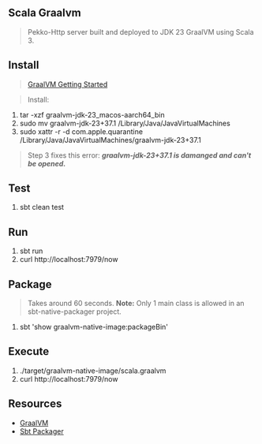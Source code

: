 Scala Graalvm
-------------
>Pekko-Http server built and deployed to JDK 23 GraalVM using Scala 3.

Install
-------
>[GraalVM Getting Started](https://www.graalvm.org/docs/getting-started/)

>Install:
1. tar -xzf graalvm-jdk-23_macos-aarch64_bin
2. sudo mv graalvm-jdk-23+37.1 /Library/Java/JavaVirtualMachines
3. sudo xattr -r -d com.apple.quarantine /Library/Java/JavaVirtualMachines/graalvm-jdk-23+37.1
>Step 3 fixes this error: ***graalvm-jdk-23+37.1 is damanged and can't be opened.***

Test
----
1. sbt clean test

Run
---
1. sbt run
2. curl http://localhost:7979/now

Package
-------
>Takes around 60 seconds. **Note:** Only 1 main class is allowed in an sbt-native-packager project.
1. sbt 'show graalvm-native-image:packageBin'

Execute
-------
1. ./target/graalvm-native-image/scala.graalvm
2. curl http://localhost:7979/now

Resources
---------
* [GraalVM](https://www.graalvm.org/docs/introduction/)
* [Sbt Packager](https://www.scala-sbt.org/sbt-native-packager/formats/graalvm-native-image.html)
